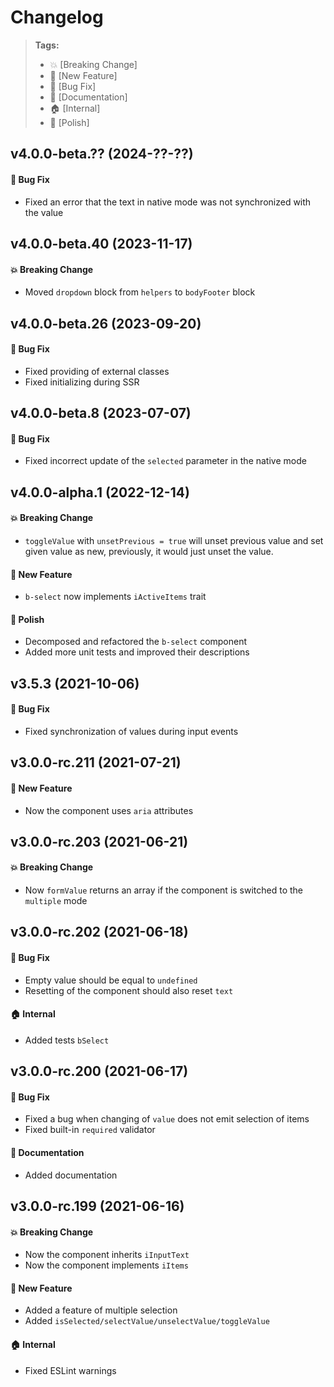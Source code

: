 Changelog
=========

> **Tags:**
> - :boom:       [Breaking Change]
> - :rocket:     [New Feature]
> - :bug:        [Bug Fix]
> - :memo:       [Documentation]
> - :house:      [Internal]
> - :nail_care:  [Polish]

## v4.0.0-beta.?? (2024-??-??)

#### :bug: Bug Fix

* Fixed an error that the text in native mode was not synchronized with the value

## v4.0.0-beta.40 (2023-11-17)

#### :boom: Breaking Change

* Moved `dropdown` block from `helpers` to `bodyFooter` block

## v4.0.0-beta.26 (2023-09-20)

#### :bug: Bug Fix

* Fixed providing of external classes
* Fixed initializing during SSR

## v4.0.0-beta.8 (2023-07-07)

#### :bug: Bug Fix

* Fixed incorrect update of the `selected` parameter in the native mode

## v4.0.0-alpha.1 (2022-12-14)

#### :boom: Breaking Change

* `toggleValue` with `unsetPrevious = true` will unset previous value and set given value as new, previously,
  it would just unset the value.

#### :rocket: New Feature

* `b-select` now implements `iActiveItems` trait

#### :nail_care: Polish

* Decomposed and refactored the `b-select` component
* Added more unit tests and improved their descriptions

## v3.5.3 (2021-10-06)

#### :bug: Bug Fix

* Fixed synchronization of values during input events

## v3.0.0-rc.211 (2021-07-21)

#### :rocket: New Feature

* Now the component uses `aria` attributes

## v3.0.0-rc.203 (2021-06-21)

#### :boom: Breaking Change

* Now `formValue` returns an array if the component is switched to the `multiple` mode

## v3.0.0-rc.202 (2021-06-18)

#### :bug: Bug Fix

* Empty value should be equal to `undefined`
* Resetting of the component should also reset `text`

#### :house: Internal

* Added tests `bSelect`

## v3.0.0-rc.200 (2021-06-17)

#### :bug: Bug Fix

* Fixed a bug when changing of `value` does not emit selection of items
* Fixed built-in `required` validator

#### :memo: Documentation

* Added documentation

## v3.0.0-rc.199 (2021-06-16)

#### :boom: Breaking Change

* Now the component inherits `iInputText`
* Now the component implements `iItems`

#### :rocket: New Feature

* Added a feature of multiple selection
* Added `isSelected/selectValue/unselectValue/toggleValue`

#### :house: Internal

* Fixed ESLint warnings
